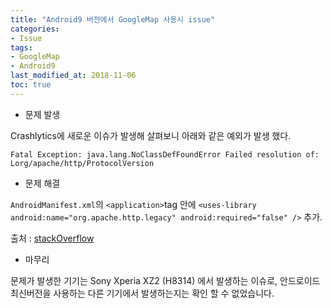 ```yaml
---
title: "Android9 버전에서 GoogleMap 사용시 issue"
categories: 
- Issue
tags:
- GoogleMap
- Android9
last_modified_at: 2018-11-06
toc: true
---
```


- 문제 발생

Crashlytics에 새로운 이슈가 발생해 살펴보니 아래와 같은 예외가 발생 했다.

`Fatal Exception: java.lang.NoClassDefFoundError Failed resolution of: Lorg/apache/http/ProtocolVersion`

- 문제 해결

`AndroidManifest.xml`의 `<application>`tag 안에 `<uses-library android:name="org.apache.http.legacy" android:required="false" />` 추가.

출처 : [stackOverflow](https://stackoverflow.com/questions/50461881/java-lang-noclassdeffounderrorfailed-resolution-of-lorg-apache-http-protocolve)

- 마무리

문제가 발생한 기기는 Sony Xperia XZ2 (H8314) 에서 발생하는 이슈로, 안드로이드 최신버전을 사용하는 다른 기기에서 발생하는지는 확인 할 수 없었습니다.